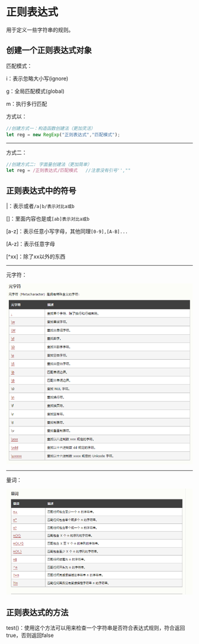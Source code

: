 # 正则表达式

用于定义一些字符串的规则。

## 创建一个正则表达式对象

匹配模式：

i：表示忽略大小写(ignore)

g：全局匹配模式(global)

m：执行多行匹配

方式以：

```js
//创建方式一：构造函数创建法（更加灵活）
let reg = new RegExp("正则表达式","匹配模式");

```

---

方式二：

```js
//创建方式二: 字面量创建法（更加简单）
let reg = /正则表达式/匹配模式   //注意没有引号'',""
```

## 正则表达式中的符号

|：表示或者`/a|b/表示对比a或b`

[]：里面内容也是或`[ab]表示对比a或b`

[a-z]：表示任意小写字母，其他同理`[0-9],[A-B]...`

[A-z]：表示任意字母

[^xx]：除了xx以外的东西

---

元字符：

![元字符](../../前端图片/正则表达式/元字符.png)

---

量词：

![量词](../../前端图片/正则表达式/量词.png)

## 正则表达式的方法

test()：使用这个方法可以用来检查一个字符串是否符合表达式规则，符合返回true，否则返回false

